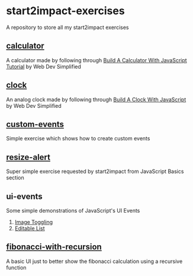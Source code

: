 # start2impact-exercises
A repository to store all my start2impact exercises

## [calculator](https://mightycoderx.github.io/start2impact-exercises/calculator/)
A calculator made by following through [Build A Calculator With JavaScript Tutorial](https://www.youtube.com/watch?v=j59qQ7YWLxw) by Web Dev Simplified

## [clock](https://mightycoderx.github.io/start2impact-exercises/clock/)
An analog clock made by following through [Build A Clock With JavaScript](https://www.youtube.com/watch?v=Ki0XXrlKlHY) by Web Dev Simplified

## [custom-events](https://mightycoderx.github.io/start2impact-exercises/custom-events/)
Simple exercise which shows how to create custom events

## [resize-alert](https://mightycoderx.github.io/start2impact-exercises/resize-alert/)
Super simple exercise requested by start2impact from JavaScript Basics section

## ui-events
Some simple demonstrations of JavaScript's UI Events

1) [Image Toggling](https://mightycoderx.github.io/start2impact-exercises/ui-events/part-1/)
2) [Editable List](https://mightycoderx.github.io/start2impact-exercises/ui-events/part-2/)

## [fibonacci-with-recursion](https://mightycoderx.github.io/start2impact-exercises/fibonacci-with-recursion/)
A basic UI just to better show the fibonacci calculation using a recursive function
